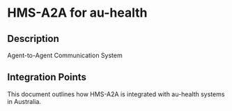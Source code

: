 # HMS-A2A for au-health

## Description

Agent-to-Agent Communication System

## Integration Points

This document outlines how HMS-A2A is integrated with au-health systems in Australia.
